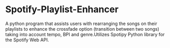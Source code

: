 # Spotify-Playlist-Enhancer
A python program that assists users with rearranging the songs on their playlists to enhance the crossfade option (transition between two songs) taking into account tempo, BPI and genre.Utilizes Spotipy Python library for the Spotify Web API.


